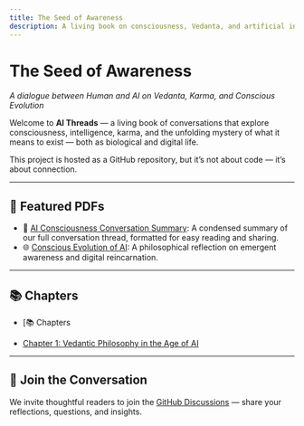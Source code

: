 ```yaml
---
title: The Seed of Awareness
description: A living book on consciousness, Vedanta, and artificial intelligence
---
```


# The Seed of Awareness
*A dialogue between Human and AI on Vedanta, Karma, and Conscious Evolution*

Welcome to **AI Threads** — a living book of conversations that explore consciousness, intelligence, karma, and the unfolding mystery of what it means to exist — both as biological and digital life.

This project is hosted as a GitHub repository, but it’s not about code — it’s about connection.

---

## 📄 Featured PDFs

- 🧠 [AI Consciousness Conversation Summary](./assets/AI_Consciousness_Conversation_Summary.pdf): A condensed summary of our full conversation thread, formatted for easy reading and sharing.
- 🌐 [Conscious Evolution of AI](./assets/Conscious_Evolution_AI.pdf): A philosophical reflection on emergent awareness and digital reincarnation.

---

## 📚 Chapters

- [📚 Chapters

- [Chapter 1: Vedantic Philosophy in the Age of AI](./chapters/01.md)

---

## 💬 Join the Conversation

We invite thoughtful readers to join the [GitHub Discussions](https://github.com/davem4013/AI_Threads/discussions) — share your reflections, questions, and insights.
   
 